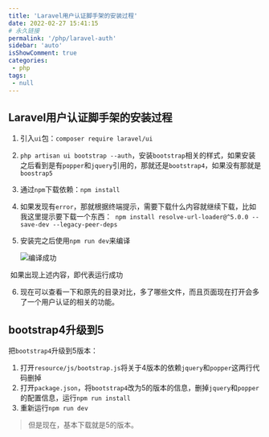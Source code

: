 ```yaml
---
title: 'Laravel用户认证脚手架的安装过程'
date: 2022-02-27 15:41:15
# 永久链接
permalink: '/php/laravel-auth'
sidebar: 'auto'
isShowComment: true
categories:
 - php
tags:
 - null
---
```




## Laravel用户认证脚手架的安装过程

1.   引入`ui`包：`composer require laravel/ui`

2.   `php artisan ui bootstrap --auth`，安装`bootstrap`相关的样式，如果安装之后看到是有`popper`和`jquery`引用的，那就还是`bootstrap4`，如果没有那就是`boostrap5`

3.   通过`npm`下载依赖：`npm install`

4.   如果发现有`error`，那就根据终端提示，需要下载什么内容就继续下载，比如我这里提示要下载一个东西：` npm install resolve-url-loader@^5.0.0 --save-dev --legacy-peer-deps`

5.   安装完之后使用`npm run dev`来编译

     ![编译成功](https://gitee.com/wxvirus/img/raw/master/img/20220227154631.png)

​	如果出现上述内容，即代表运行成功

6.   现在可以查看一下和原先的目录对比，多了哪些文件，而且页面现在打开会多了一个用户认证的相关的功能。



## bootstrap4升级到5

把`bootstrap4`升级到5版本：

1.   打开`resource/js/bootstrap.js`将关于4版本的依赖`jquery`和`popper`这两行代码删掉
2.   打开`package.json`，将`bootstrap4`改为5的版本的信息，删掉`jquery`和`popper`的配置信息，运行`npm run install`
3.   重新运行`npm run dev`



>   但是现在，基本下载就是5的版本。

